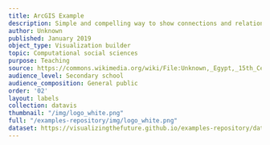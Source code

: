 ```yaml
---
title: ArcGIS Example
description: Simple and compelling way to show connections and relationships within a community of individuals.
author: Unknown
published: January 2019
object_type: Visualization builder
topic: Computational social sciences
purpose: Teaching
source: https://commons.wikimedia.org/wiki/File:Unknown,_Egypt,_15th_Century_-_Map_of_World_-_Google_Art_Project.jpg
audience_level: Secondary school
audience_composition: General public
order: '02'
layout: labels
collection: datavis
thumbnail: "/img/logo_white.png"
full: "/examples-repository/img/logo_white.png"
dataset: https://visualizingthefuture.github.io/examples-repository/data/obj4
---
```


